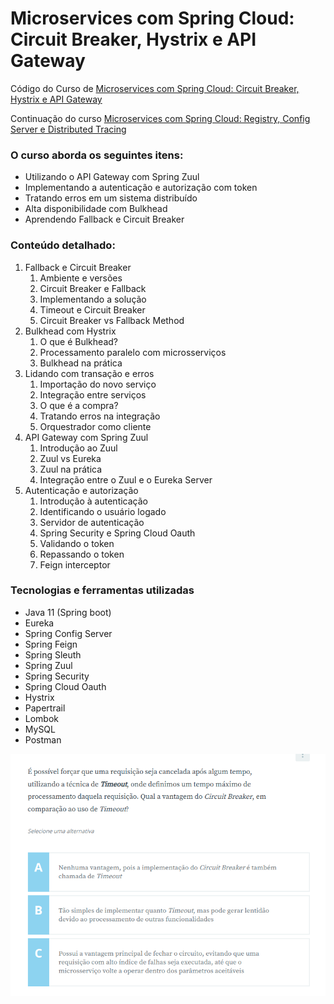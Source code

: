# Microservices com Spring Cloud: Circuit Breaker, Hystrix e API Gateway

Código do Curso de
[Microservices com Spring Cloud: Circuit Breaker, Hystrix e API Gateway](https://www.alura.com.br/curso-online-microservices-spring-cloud-circuit-breaker-api-gateway)

Continuação do curso [Microservices com Spring Cloud: Registry, Config Server e Distributed Tracing](https://github.com/alyleite/microservices-spring-cloud-registry-config-server-distributed-tracing-alura)

### O curso aborda os seguintes itens:

* Utilizando o API Gateway com Spring Zuul
* Implementando a autenticação e autorização com token
* Tratando erros em um sistema distribuído
* Alta disponibilidade com Bulkhead
* Aprendendo Fallback e Circuit Breaker

### Conteúdo detalhado:

1. Fallback e Circuit Breaker
    1. Ambiente e versões
    2. Circuit Breaker e Fallback
    3. Implementando a solução
    4. Timeout e Circuit Breaker
    5. Circuit Breaker vs Fallback Method
2. Bulkhead com Hystrix
    1. O que é Bulkhead?
    2. Processamento paralelo com microsserviços
    3. Bulkhead na prática
3. Lidando com transação e erros
    1. Importação do novo serviço
    2. Integração entre serviços
    3. O que é a compra?
    4. Tratando erros na integração
    5. Orquestrador como cliente
4. API Gateway com Spring Zuul
    1. Introdução ao Zuul
    2. Zuul vs Eureka
    3. Zuul na prática
    4. Integração entre o Zuul e o Eureka Server
5. Autenticação e autorização
    1. Introdução à autenticação
    2. Identificando o usuário logado
    3. Servidor de autenticação
    4. Spring Security e Spring Cloud Oauth
    5. Validando o token
    6. Repassando o token
    7. Feign interceptor

### Tecnologias e ferramentas utilizadas
* Java 11 (Spring boot)
* Eureka
* Spring Config Server
* Spring Feign
* Spring Sleuth
* Spring Zuul
* Spring Security
* Spring Cloud Oauth
* Hystrix
* Papertrail
* Lombok
* MySQL
* Postman

![img.png](img.png)
